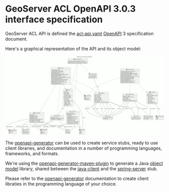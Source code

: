 
# GeoServer ACL OpenAPI 3.0.3 interface specification

GeoServer ACL API is defined the [acl-api.yaml](acl-api.yaml) [OpenAPI](https://github.com/OAI/OpenAPI-Specification/blob/main/versions/3.0.3.md) 3
specification document.

Here's a graphical representation of the API and its object model:

![image](schemas.webp)

The [openapi-generator](https://github.com/OpenAPITools/openapi-generator) can be used to
create service stubs, ready to use client libraries, and documentation in a number of
programming languages, frameworks, and formats.

We're using the [openapi-generator-maven-plugin](https://github.com/OpenAPITools/openapi-generator/tree/master/modules/openapi-generator-maven-plugin)
to generate a Java [object model](model/README.md) library, shared
between the [java-client](java-client/README.md) and the [spring-server](server-api/README.md) stub.

Please refer to the [openapi-generator](https://github.com/OpenAPITools/openapi-generator) documentation
to create client libraties in the programming language of your choice.
